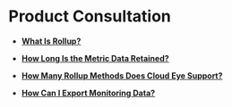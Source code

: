# Product Consultation<a name="EN-US_TOPIC_0238165234"></a>

-   **[What Is Rollup?](what-is-rollup.md)**  

-   **[How Long Is the Metric Data Retained?](how-long-is-the-metric-data-retained.md)**  

-   **[How Many Rollup Methods Does Cloud Eye Support?](how-many-rollup-methods-does-cloud-eye-support.md)**  

-   **[How Can I Export Monitoring Data?](how-can-i-export-monitoring-data.md)**  



